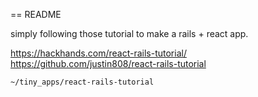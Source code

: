== README

simply following those tutorial to make a rails + react app.

https://hackhands.com/react-rails-tutorial/
https://github.com/justin808/react-rails-tutorial

```
~/tiny_apps/react-rails-tutorial
```
